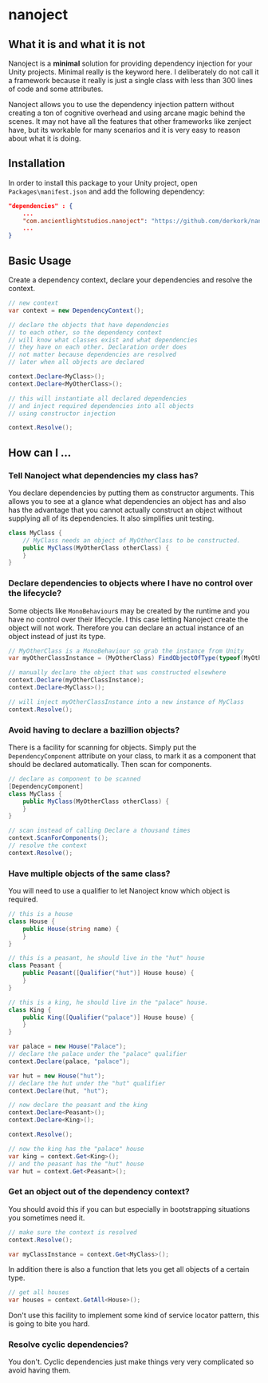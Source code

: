 # nanoject
## What it is and what it is not
Nanoject is a **minimal** solution for providing dependency injection for your Unity projects. Minimal really is the keyword here. I deliberately do not call it a framework because it really is just a single class with less than 300 lines of code and some attributes.
 
 Nanoject allows you to use the dependency injection pattern without creating a ton of cognitive overhead and using arcane magic behind the scenes. It may not have all the features that other frameworks like zenject have, but its workable for many scenarios and it is very easy to reason about what it is doing. 

## Installation

In order to install this package to your Unity project, open `Packages\manifest.json` and add the following dependency:

```json
"dependencies" : {
    ...
    "com.ancientlightstudios.nanoject": "https://github.com/derkork/nanoject-unity.git#2.0.0"
    ...
}
```

## Basic Usage

Create a dependency context, declare your dependencies and resolve the context. 

```csharp
// new context
var context = new DependencyContext();

// declare the objects that have dependencies
// to each other, so the dependency context
// will know what classes exist and what dependencies
// they have on each other. Declaration order does
// not matter because dependencies are resolved
// later when all objects are declared

context.Declare<MyClass>();
context.Declare<MyOtherClass>();

// this will instantiate all declared dependencies
// and inject required dependencies into all objects
// using constructor injection 

context.Resolve();

```

## How can I ...

### Tell Nanoject what dependencies my class has?

You declare dependencies by putting them as constructor arguments. This allows you to see at a glance what dependencies an object has and also has the advantage that you cannot actually construct an object without supplying all of its dependencies. It also simplifies unit testing.

```csharp
class MyClass {
    // MyClass needs an object of MyOtherClass to be constructed.
    public MyClass(MyOtherClass otherClass) {
    }
}
```

### Declare dependencies to objects where I have no control over the lifecycle?
Some objects like `MonoBehaviour`s may be created by the runtime and you have no control over their lifecycle. I this case letting Nanoject create the object will not work. Therefore you can declare an actual instance of an object instead of just its type.

```csharp
// MyOtherClass is a MonoBehaviour so grab the instance from Unity
var myOtherClassInstance = (MyOtherClass) FindObjectOfType(typeof(MyOtherClass));

// manually declare the object that was constructed elsewhere
context.Declare(myOtherClassInstance); 
context.Declare<MyClass>();

// will inject myOtherClassInstance into a new instance of MyClass
context.Resolve();
```

### Avoid having to declare a bazillion objects?

There is a facility for scanning for objects. Simply put the `DependencyComponent` attribute on your class, to mark it as a component that should be declared automatically. Then scan for components.

```csharp
// declare as component to be scanned
[DependencyComponent]
class MyClass {
    public MyClass(MyOtherClass otherClass) {
    }
}

// scan instead of calling Declare a thousand times
context.ScanForComponents();
// resolve the context
context.Resolve();
``` 

### Have multiple objects of the same class?

You will need to use a qualifier to let Nanoject know which object is required. 

```csharp
// this is a house
class House {
    public House(string name) {
    }
}

// this is a peasant, he should live in the "hut" house
class Peasant {
    public Peasant([Qualifier("hut")] House house) {
    }
}

// this is a king, he should live in the "palace" house.
class King {
    public King([Qualifier("palace")] House house) {
    }
}    

var palace = new House("Palace");
// declare the palace under the "palace" qualifier
context.Declare(palace, "palace"); 

var hut = new House("hut");
// declare the hut under the "hut" qualifier
context.Declare(hut, "hut");

// now declare the peasant and the king
context.Declare<Peasant>();
context.Declare<King>();

context.Resolve();

// now the king has the "palace" house
var king = context.Get<King>();
// and the peasant has the "hut" house
var hut = context.Get<Peasant>();
```

### Get an object out of the dependency context?

You should avoid this if you can but especially in bootstrapping situations you sometimes need it.  

```csharp
// make sure the context is resolved
context.Resolve();

var myClassInstance = context.Get<MyClass>();
```

In addition there is also a function that lets you get all objects of a certain type. 

```csharp
// get all houses
var houses = context.GetAll<House>();
```

Don't use this facility to implement some kind of service locator pattern, this is going to bite you hard. 


### Resolve cyclic dependencies?
You don't. Cyclic dependencies just make things very very complicated so avoid having them.


